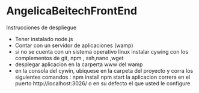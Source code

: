# AngelicaBeitechFrontEnd

Instrucciones de despliegue

* Tener instalado node.js
* Contar con un servidor de aplicaciones 
(wamp)
* si no se cuenta con un sistema operativo linux instalar cywing con los complementos de git, npm , ssh,nano ,wget
* desplegar aplicacion en la carperta www del wamp
* en la consola del cywin, ubiquese en la carpeta del proyecto y corra los siguientes comandos :
npm install
npm start
la aplicacion correra en el puerto http://localhost:3026/ o en su defecto el que usted le configure 
